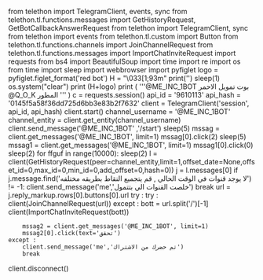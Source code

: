 from telethon import TelegramClient, events, sync
from telethon.tl.functions.messages import GetHistoryRequest, GetBotCallbackAnswerRequest
from telethon import TelegramClient, sync
from telethon import events
from telethon.tl.custom import Button
from telethon.tl.functions.channels import JoinChannelRequest
from telethon.tl.functions.messages import ImportChatInviteRequest
import requests
from bs4 import BeautifulSoup
import time
import re
import os
from time import sleep
import webbrowser
import pyfiglet
logo = pyfiglet.figlet_format('red bot')
H = "\033[1;93m"
print('')
sleep(1)
os.system("clear") 
print (H+logo)
print ( '''@ME_INC_1BOT بوت تمويل الاحمر
@Q_O_K المطور ''' )
c = requests.session()
api_id = '9610113'
api_hash = '0145f5a58f36dd725d6bb3e83b2f7632'
client = TelegramClient('session', api_id, api_hash)
client.start()
channel_username = '@ME_INC_1BOT'
channel_entity = client.get_entity(channel_username)
client.send_message('@ME_INC_1BOT' ,'/start')
sleep(5)
mssag = client.get_messages('@ME_INC_1BOT', limit=1)
mssag[0].click(2)
sleep(5)
mssag1 = client.get_messages('@ME_INC_1BOT', limit=1)
mssag1[0].click(0)
sleep(2)
for ffguf  in range(10000):
    sleep(2)
    l = client(GetHistoryRequest(peer=channel_entity,limit=1,offset_date=None,offset_id=0,max_id=0,min_id=0,add_offset=0,hash=0))
    j = l.messages[0]
    if j.message.find('لا يوجد قنوات في الوقت الحالي , قم يتجميع النقاط بطريقه مختلفه') != -1:
        client.send_message('me','خلصت القنوات الي بتتمول')
        break
    url = j.reply_markup.rows[0].buttons[0].url
    try :
        try :
           client(JoinChannelRequest(url))
        except :
            bott = url.split('/')[-1]
            client(ImportChatInviteRequest(bott))

        mssag2 = client.get_messages('@ME_INC_1BOT', limit=1)
        mssag2[0].click(text='تحقق')
    except :
        client.send_message('me','تم حضرك من الاشتراك')
        break
client.disconnect()

